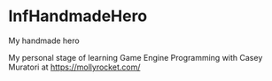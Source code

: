 # InfHandmadeHero
My handmade hero

My personal stage of learning Game Engine Programming with Casey Muratori at https://mollyrocket.com/
